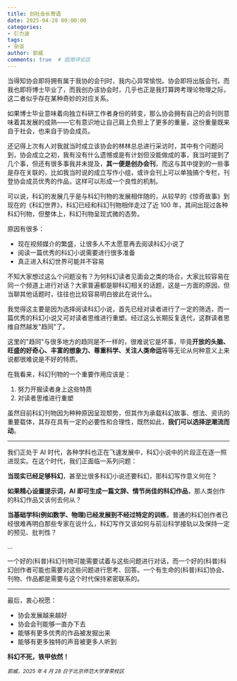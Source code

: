 ```yaml
---
title: 创社会长寄语
date: 2025-04-28 00:00:00
categories: 
- 引力波
tags: 
- 杂谈
author: 郭威
comments: true  # 启用评论区
---
```


当得知协会即将拥有属于我协的会刊时，我内心异常愉悦。协会即将出版会刊，而我也即将博士毕业了，而我创办该协会时，几乎也正是我打算跨考理论物理之际，这二者似乎存在某种奇妙的对应关系。

如果博士毕业意味着向独立科研工作者身份的转变，那么协会拥有自己的会刊则意味着其发展的成熟——它有意识地让自己肩上负担上了更多的重量，这份重量既来自于社会，也来自于协会成员。

还记得上次有人对我就当时成立该协会的林林总总进行采访时，其中有个问题问到，协会成立之初，我有没有什么遗憾或是有计划但没能做成的事，我当时提到了几个事，但还有很多事我并未提及，**其一便是创办会刊**，而这与其中提到的一些事是存在关联的，比如我当时说的成立写作小组，或许会刊上可以单独搞个专栏，刊登协会成员优秀的作品，这样可以形成一个良性的机制。

可以说，科幻的发展几乎是与科幻刊物的发展相伴随的，从较早的《惊奇故事》到现在的《科幻世界》，科幻已经和科幻刊物相伴走过了近 100 年，其间出现过各种科幻刊物，但整体上，科幻刊物呈现式微的态势。

原因有很多：
- 现在视频媒介的繁盛，让很多人不太愿意再去阅读科幻小说了
- 阅读一篇优秀的科幻小说需要进行很多准备
- 真正进入科幻世界可能并不容易

不知大家想过这么个问题没有？为何科幻读者见面会之类的场合，大家比较容易在同一个频道上进行对话？大家普遍都是聊科幻相关的话题，这是一方面的原因，但当聊其他话题时，往往也比较容易明白彼此在说什么。 

我觉得这主要是因为选择阅读科幻小说，首先已经对读者进行了一定的筛选，而一篇优秀的科幻小说又可对读者思维进行重塑。经过这么长期反复迭代，这群读者思维自然越发"趋同"了。

这里的"趋同"与很多地方的趋同是不一样的，很难说它是坏事，毕竟**开放的头脑、旺盛的好奇心、丰富的想象力、尊重科学、关注人类命运**等等无论从何种意义上来说都很难说是不好的特质。

在我看来，科幻刊物的一个重要作用应该是：
1. 努力开掘读者身上这些特质
2. 对读者思维进行重塑

虽然目前科幻刊物因为种种原因呈现颓势，但其作为承载科幻故事、想法、资讯的重要载体，其存在具有一定的必要性和合理性，既然如此，**我们可以选择逆潮流而动**。

---

我们正处于 AI 时代，各种学科也正在飞速发展中，科幻小说中的片段正在逐一照进现实。在这个时代，我们正面临一系列问题：

**当现实已经足够科幻**，甚至比很多科幻小说还要科幻，那科幻写作意义何在？

**如果精心设置提示词，AI 即可生成一篇文辞、情节尚佳的科幻作品**，那人类创作的科幻作品又该何去何从？

**当基础学科(例如数学、物理)已经发展到不经过特定的训练**，普通的科幻创作者已经很难再明白那些专家在说什么，科幻写作又该如何与前沿科学接轨以及保持一定的预见、批判性？

...

一个好的(科普)科幻刊物可能需要试着与这些问题进行对话，而一个好的(科普)科幻创作者可能也需要对这些问题进行思考、回答。一个有生命的(科普)科幻协会、刊物、作品都是需要与这个时代保持紧密联系的。

---

最后，衷心祝愿：
- 协会发展越来越好
- 协会会刊能够一直办下去
- 能够有更多优秀的作品被发掘出来
- 能够有更多独特的声音被更多人听到

**科幻不死，铁甲依然！**

*<small>郭威，2025 年 4 月 28 日于北京师范大学育荣校区</small>*